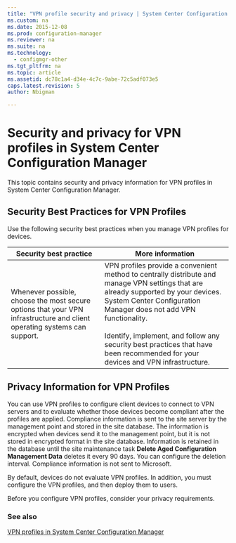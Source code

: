 ```yaml
---
title: "VPN profile security and privacy | System Center Configuration Manager"
ms.custom: na
ms.date: 2015-12-08
ms.prod: configuration-manager
ms.reviewer: na
ms.suite: na
ms.technology: 
  - configmgr-other
ms.tgt_pltfrm: na
ms.topic: article
ms.assetid: dc78c1a4-d34e-4c7c-9abe-72c5adf073e5
caps.latest.revision: 5
author: Nbigman

---
```

# Security and privacy for VPN profiles in System Center Configuration Manager
This topic contains security and privacy information for VPN profiles in System Center Configuration Manager.  
  
##  <a name="BKMK_Security_RemoteConnections"></a> Security Best Practices for VPN Profiles  
 Use the following security best practices when you manage VPN profiles for devices.  
  
|Security best practice|More information|  
|----------------------------|----------------------|  
|Whenever possible, choose the most secure options that your VPN infrastructure and client operating systems can support.|VPN profiles provide a convenient method to centrally distribute and manage VPN settings that are already supported by your devices. System Center Configuration Manager does not add VPN functionality.<br /><br /> Identify, implement, and follow any security best practices that have been recommended for your devices and VPN infrastructure.|  
  
## Privacy Information for VPN Profiles  
 You can use VPN profiles to configure client devices to connect to VPN servers and to evaluate whether those devices become compliant after the profiles are applied. Compliance information is sent to the site server by the management point and stored in the site database. The information is encrypted when devices send it to the management point, but it is not stored in encrypted format in the site database. Information is retained in the database until the site maintenance task **Delete Aged Configuration Management Data** deletes it every 90 days. You can configure the deletion interval. Compliance information is not sent to Microsoft.  
  
 By default, devices do not evaluate VPN profiles. In addition, you must configure the VPN profiles, and then deploy them to users.  
  
 Before you configure VPN profiles, consider your privacy requirements.  
  
### See also  

 [VPN profiles in System Center Configuration Manager](../../protect/deploy-use/vpn-profiles.md)